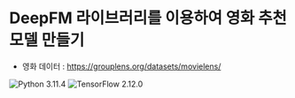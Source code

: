 #  DeepFM 라이브러리를 이용하여 영화 추천 모델 만들기

* 영화 데이터 : https://grouplens.org/datasets/movielens/

![Python 3.11.4](https://img.shields.io/badge/python-3.11.4-blue.svg)
![TensorFlow 2.12.0](https://img.shields.io/badge/TensorFlow-2.12.0-orange.svg)
